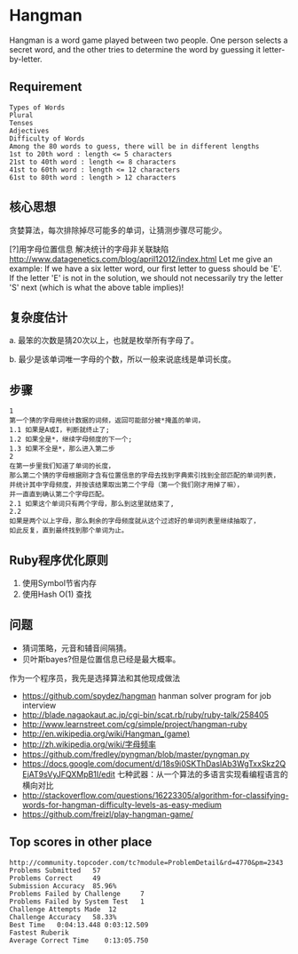 Hangman
===============================
Hangman is a word game played between two people. One person selects a secret word, and the other tries to determine the word by guessing it letter-by-letter.

Requirement
-------------------------------
```text
Types of Words
Plural
Tenses
Adjectives
Difficulty of Words
Among the 80 words to guess, there will be in different lengths
1st to 20th word : length <= 5 characters
21st to 40th word : length <= 8 characters
41st to 60th word : length <= 12 characters
61st to 80th word : length > 12 characters
```

核心思想
-------------------------------
贪婪算法，每次排除掉尽可能多的单词，让猜测步骤尽可能少。

[?]用字母位置信息 解决统计的字母非关联缺陷
http://www.datagenetics.com/blog/april12012/index.html
Let me give an example: If we have a six letter word, our first letter to guess should be 'E'. If the letter 'E' is not in the solution, we should not necessarily try the letter 'S' next (which is what the above table implies)!

复杂度估计
-------------------------------
a. 最笨的次数是猜20次以上，也就是枚举所有字母了。

b. 最少是该单词唯一字母的个数，所以一般来说底线是单词长度。

步骤
-------------------------------
```text
1
第一个猜的字母用统计数据的词频，返回可能部分被*掩盖的单词，
1.1 如果是A或I，判断就终止了;
1.2 如果全是*，继续字母频度的下一个;
1.3 如果不全是*，那么进入第二步
2
在第一步里我们知道了单词的长度，
那么第二个猜的字母根据刚才含有位置信息的字母去找到字典索引找到全部匹配的单词列表，
并统计其中字母频度，并按该结果取出第二个字母（第一个我们刚才用掉了嘛），
并一直直到确认第二个字母匹配。
2.1 如果这个单词只有两个字母，那么到这里就结束了,
2.2
如果是两个以上字母，那么剩余的字母频度就从这个过滤好的单词列表里继续抽取了，
如此反复，直到最终找到那个单词为止。
```

Ruby程序优化原则
-------------------------------
1. 使用Symbol节省内存
2. 使用Hash O(1) 查找


问题
-------------------------------
* 猜词策略，元音和辅音间隔猜。
* 贝叶斯bayes?但是位置信息已经是最大概率。

作为一个程序员，我先是选择算法和其他现成做法

* https://github.com/spydez/hangman hanman solver program for job interview
* http://blade.nagaokaut.ac.jp/cgi-bin/scat.rb/ruby/ruby-talk/258405
* http://www.learnstreet.com/cg/simple/project/hangman-ruby
* http://en.wikipedia.org/wiki/Hangman_(game)
* http://zh.wikipedia.org/wiki/字母频率
* https://github.com/fredley/pyngman/blob/master/pyngman.py
* https://docs.google.com/document/d/18s9i0SKThDasIAb3WgTxxSkz2QEjAT9sVyJFQXMpB1I/edit 七种武器：从一个算法的多语言实现看编程语言的横向对比
* http://stackoverflow.com/questions/16223305/algorithm-for-classifying-words-for-hangman-difficulty-levels-as-easy-medium
* https://github.com/freizl/play-hangman-game/


Top scores in other place
-------------------------------
```text
http://community.topcoder.com/tc?module=ProblemDetail&rd=4770&pm=2343
Problems Submitted	 57
Problems Correct	 49
Submission Accuracy	 85.96%
Problems Failed by Challenge	 7
Problems Failed by System Test	 1
Challenge Attempts Made	 12
Challenge Accuracy	 58.33%
Best Time	0:04:13.448	0:03:12.509
Fastest	Ruberik
Average Correct Time	0:13:05.750
```
